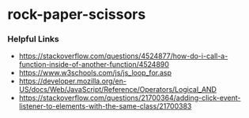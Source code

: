 # rock-paper-scissors

### Helpful Links

- https://stackoverflow.com/questions/4524877/how-do-i-call-a-function-inside-of-another-function/4524890
- https://www.w3schools.com/js/js_loop_for.asp
- https://developer.mozilla.org/en-US/docs/Web/JavaScript/Reference/Operators/Logical_AND
- https://stackoverflow.com/questions/21700364/adding-click-event-listener-to-elements-with-the-same-class/21700383
